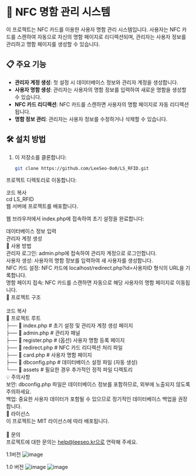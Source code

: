 # 💼 NFC 명함 관리 시스템

이 프로젝트는 NFC 카드를 이용한 사용자 명함 관리 시스템입니다. 사용자는 NFC 카드를 스캔하여 자동으로 자신의 명함 페이지로 리디렉션되며, 관리자는 사용자 정보를 관리하고 명함 페이지를 생성할 수 있습니다.

## 📋 주요 기능

- **관리자 계정 생성**: 첫 설정 시 데이터베이스 정보와 관리자 계정을 생성합니다.
- **사용자 명함 생성**: 관리자는 사용자의 명함 정보를 입력하여 새로운 명함을 생성할 수 있습니다.
- **NFC 카드 리디렉션**: NFC 카드를 스캔하면 사용자의 명함 페이지로 자동 리디렉션됩니다.
- **명함 정보 관리**: 관리자는 사용자 정보를 수정하거나 삭제할 수 있습니다.

## 🛠️ 설치 방법

1. 이 저장소를 클론합니다:

   ```bash
   git clone https://github.com/LeeSeo-0o0/LS_RFID.git
프로젝트 디렉토리로 이동합니다:

코드 복사<br/>
cd LS_RFID<br/>
웹 서버에 프로젝트를 배포합니다.<br/>

웹 브라우저에서 index.php에 접속하여 초기 설정을 완료합니다:<br/>

데이터베이스 정보 입력<br/>
관리자 계정 생성<br/>
🚀 사용 방법<br/>
관리자 로그인: admin.php에 접속하여 관리자 계정으로 로그인합니다.<br/>
사용자 생성: 사용자의 명함 정보를 입력하여 새 사용자를 생성합니다.<br/>
NFC 카드 설정: NFC 카드에 localhost/redirect.php?id=사용자ID 형식의 URL을 기록합니다.<br/>
명함 페이지 접속: NFC 카드를 스캔하면 자동으로 해당 사용자의 명함 페이지로 이동됩니다.<br/>
📂 프로젝트 구조<br/>
<br/>
코드 복사<br/>
📁 프로젝트 루트<br/>
├── 📄 index.php          # 초기 설정 및 관리자 계정 생성 페이지<br/>
├── 📄 admin.php          # 관리자 패널<br/>
├── 📄 register.php       # (옵션) 사용자 명함 등록 페이지<br/>
├── 📄 redirect.php       # NFC 카드 리디렉션 처리 파일<br/>
├── 📄 card.php           # 사용자 명함 페이지<br/>
├── 📄 dbconfig.php       # 데이터베이스 설정 파일 (자동 생성)<br/>
└── 📁 assets             # 필요한 경우 추가적인 정적 파일 디렉토리<br/>
💡 주의사항<br/>
보안: dbconfig.php 파일은 데이터베이스 정보를 포함하므로, 외부에 노출되지 않도록 주의하세요.<br/>
백업: 중요한 사용자 데이터가 포함될 수 있으므로 정기적인 데이터베이스 백업을 권장합니다.<br/>
📝 라이선스<br/>
이 프로젝트는 MIT 라이선스에 따라 배포됩니다.<br/>
<br/>
📧 문의<br/>
프로젝트에 대한 문의는 help@leeseo.kr으로 연락해 주세요.<br/>

1.1버전
![image](https://github.com/user-attachments/assets/cd54ec26-6c3c-4869-8c55-bc69219e638b)

1.0 버전
![image](https://github.com/user-attachments/assets/88983ee6-9f22-424b-8215-32b39fae2f70)
![image](https://github.com/user-attachments/assets/c166410b-0f4c-43a7-bca7-97e01ccec34d)
